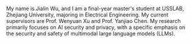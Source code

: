 My name is Jialin Wu, and I am a final-year master's student at USSLAB, Zhejiang University, majoring in Electrical Engineering. My current supervisors are Prof. Wenyuan Xu and Prof. Yanjiao Chen. My research primarily focuses on AI security and privacy, with a specific emphasis on the security and safety of multimodal large language models (LLMs).
